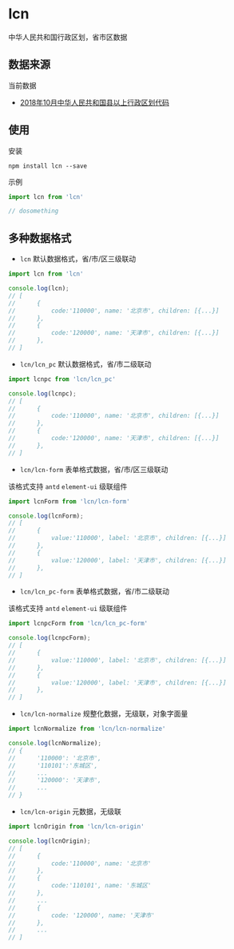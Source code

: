# lcn

中华人民共和国行政区划，省市区数据

## 数据来源

当前数据

- [2018年10月中华人民共和国县以上行政区划代码](http://www.mca.gov.cn/article/sj/xzqh/2018/201804-12/20181011221630.html)

## 使用

安装

```shell
npm install lcn --save
```

示例

```javascript
import lcn from 'lcn'

// dosomething

```

## 多种数据格式
- `lcn` 默认数据格式，省/市/区三级联动

```javascript
import lcn from 'lcn'

console.log(lcn);
// [
// 		{
//			code:'110000', name: '北京市', children: [{...}]
// 		},
// 		{
//			code:'120000', name: '天津市', children: [{...}]
// 		},
// ]
```
- `lcn/lcn_pc` 默认数据格式，省/市二级联动

```javascript
import lcnpc from 'lcn/lcn_pc'

console.log(lcnpc);
// [
// 		{
//			code:'110000', name: '北京市', children: [{...}]
// 		},
// 		{
//			code:'120000', name: '天津市', children: [{...}]
// 		},
// ]
```

- `lcn/lcn-form` 表单格式数据，省/市/区三级联动

该格式支持 `antd` `element-ui` 级联组件

```javascript
import lcnForm from 'lcn/lcn-form'

console.log(lcnForm);
// [
//  	{
//			value:'110000', label: '北京市', children: [{...}]
//		},
//  	{
// 			value:'120000', label: '天津市', children: [{...}]
//		},
// ]
```

- `lcn/lcn_pc-form` 表单格式数据，省/市二级联动

该格式支持 `antd` `element-ui` 级联组件

```javascript
import lcnpcForm from 'lcn/lcn_pc-form'

console.log(lcnpcForm);
// [
//  	{
//			value:'110000', label: '北京市', children: [{...}]
//		},
//  	{
// 			value:'120000', label: '天津市', children: [{...}]
//		},
// ]
```

- `lcn/lcn-normalize` 规整化数据，无级联，对象字面量

```javascript
import lcnNormalize from 'lcn/lcn-normalize'

console.log(lcnNormalize); 
// {
//		'110000': '北京市',
// 		'110101':'东城区',
// 		...
// 		'120000': '天津市',
// 		...
// }
```

- `lcn/lcn-origin` 元数据，无级联

```javascript
import lcnOrigin from 'lcn/lcn-origin'

console.log(lcnOrigin); 
// [
// 		{
// 			code:'110000', name: '北京市'
// 		},
// 		{
// 			code:'110101', name: '东城区'
// 		},
// 		...
// 		{
//			code: '120000', name: '天津市'
//		},
// 		...
// ]
```